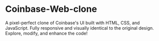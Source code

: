 # Coinbase-Web-clone
 A pixel-perfect clone of Coinbase's UI built with HTML, CSS, and JavaScript. Fully responsive and visually identical to the original design. Explore, modify, and enhance the code!
